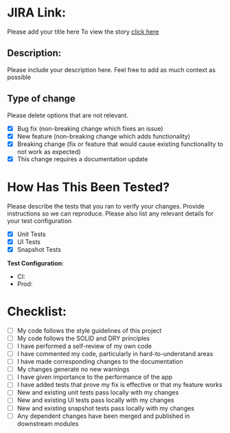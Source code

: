 # JIRA Link:
Please add your title here
To view the story [click here](https://www.atlassian.com/software/jira)
## Description:
Please include your description here. Feel free to add as much context as possible

## Type of change

Please delete options that are not relevant.

- [x] Bug fix (non-breaking change which fixes an issue)
- [x] New feature (non-breaking change which adds functionality)
- [x] Breaking change (fix or feature that would cause existing functionality to not work as expected)
- [x] This change requires a documentation update

# How Has This Been Tested?

Please describe the tests that you ran to verify your changes. Provide instructions so we can reproduce. Please also list any relevant details for your test configuration

- [x] Unit Tests
- [x] UI Tests
- [x] Snapshot Tests

**Test Configuration**:
* CI:
* Prod:

# Checklist:

- [ ] My code follows the style guidelines of this project
- [ ] My code follows the SOLID and DRY principles
- [ ] I have performed a self-review of my own code
- [ ] I have commented my code, particularly in hard-to-understand areas
- [ ] I have made corresponding changes to the documentation
- [ ] My changes generate no new warnings
- [ ] I have given importance to the performance of the app
- [ ] I have added tests that prove my fix is effective or that my feature works
- [ ] New and existing unit tests pass locally with my changes
- [ ] New and existing UI tests pass locally with my changes
- [ ] New and existing snapshot tests pass locally with my changes
- [ ] Any dependent changes have been merged and published in downstream modules